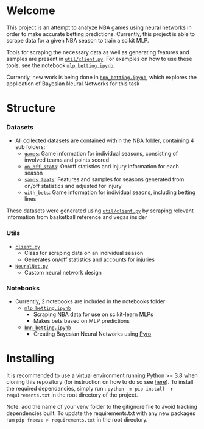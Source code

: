 # Welcome
This project is an attempt to analyze NBA games using neural networks in order to make accurate betting predictions. Currently, this project is able to scrape data for a given NBA season to train a scikit MLP. 

Tools for scraping the necessary data as well as generating features and samples are present in [`util/client.py`](notebooks/util/client.py). For examples on how to use these tools, see the notebook [`mlp_betting.ipynb`](notebooks/mlp_betting.ipynb).

Currently, new work is being done in [`bnn_betting.ipynb`](notebooks/bnn_betting.ipynb), which explores the application of Bayesian Neural Networks for this task

# Structure
### Datasets
- All collected datasets are contained within the NBA folder, containing 4 sub folders:
  - [`games`](/NBA/games): Game information for individual seasons, consisting of involved teams and points scored
  - [`on_off_stats`](/NBA/on_off_stats): On/off statistics and injury information for each season
  - [`samps_feats`](/NBA/samps_feats): Features and samples for seasons generated from on/off statistics and adjusted for injury
  - [`with_bets`](/NBA/with_bets): Game information for individual seaons, including betting lines

These datasets were generated using [`util/client.py`](util/client.py) by scraping relevant information from basketball reference and vegas insider

### Utils
- [`client.py`](notebooks/util/client.py)
  - Class for scraping data on an individual season
  - Generates on/off statistics and accounts for injuries
- [`NeuralNet.py`](notebooks/util/NeuralNet.py)
  - Custom neural network design

### Notebooks
- Currently, 2 notebooks are included in the notebooks folder
  - [`mlp_betting.ipynb`](notebooks/mlp_betting.ipynb)
    - Scraping NBA data for use on scikit-learn MLPs
    - Makes bets based on MLP predictions
  - [`bnn_betting.ipynb`](notebooks/bnn_betting.ipynb)
    - Creating Bayesian Neural Networks using [Pyro](https://github.com/pyro-ppl/pyro)

# Installing
It is recommended to use a virtual environment running Python >= 3.8 when cloning this repository (for instruction on how to do so see [here](https://docs.python.org/3/library/venv.html)). To install the required dependancies, simply run :
`python -m pip install -r requirements.txt` in the root directory of the project. 

Note: add the name of your venv folder to the gitignore file to avoid tracking dependencies built. To update the requirements.txt with any new packages run `pip freeze > requirements.txt` in the root directory.
